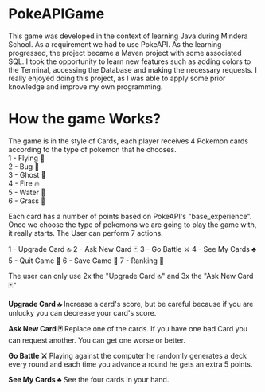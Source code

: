 # PokeAPIGame
This game was developed in the context of learning Java during Mindera School.
As a requirement we had to use PokeAPI.
As the learning progressed, the project became a Maven project with some associated SQL.
I took the opportunity to learn new features such as adding colors to the Terminal, accessing the Database and making the necessary requests.
I really enjoyed doing this project, as I was able to apply some prior knowledge and improve my own programming.

# How the game Works?
The game is in the style of Cards, each player receives 4 Pokemon cards according to the type of pokemon that he chooses.<br/>
1 - Flying 🍃<br/>
2 - Bug 🐛<br/>
3 - Ghost 👻<br/>
4 - Fire 🔥<br/>
5 - Water 🌊<br/>
6 - Grass 🍃<br/>

Each card has a number of points based on PokeAPI's "base_experience".
Once we choose the type of pokemons we are going to play the game with, it really starts. The User can perform 7 actions.

1 - Upgrade Card 🔝
2 - Ask New Card 🃏
3 - Go Battle ⚔
4 - See My Cards ♣
5 - Quit Game 🚪
6 - Save Game 📂
7 - Ranking 🥇

The user can only use 2x the "Upgrade Card 🔝" and 3x the "Ask New Card 🃏"

**Upgrade Card 🔝**
Increase a card's score, but be careful because if you are unlucky you can decrease your card's score.

**Ask New Card 🃏**
Replace one of the cards. If you have one bad Card you can request another. You can get one worse or better.

**Go Battle ⚔**
Playing against the computer he randomly generates a deck every round and each time you advance a round he gets an extra 5 points.

**See My Cards ♣**
See the four cards in your hand.
